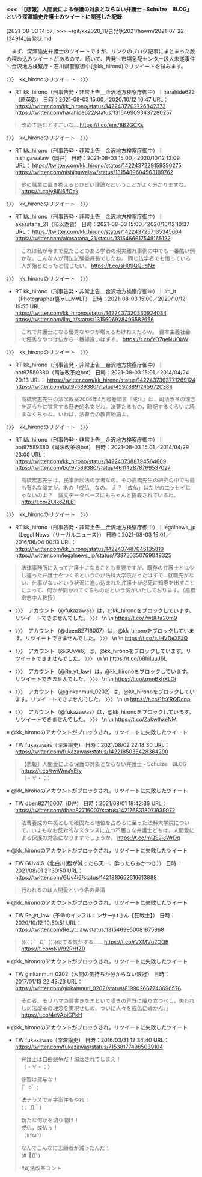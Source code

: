 #### <<< 「【悲報】人間愛による保護の対象とならない弁護士 - Schulze　BLOG」という深澤諭史弁護士のツイートに関連した記録

[2021-08-03 14:57] >>> ~/git/kk2020_11/告発状2021/howm/2021-07-22-134914_告発状.md

　まず、深澤諭史弁護士のツイートですが、リンクのブログ記事にまとまった数の埋め込みツイートがあるので、続いて、告発＼市場急配センター殺人未遂事件＼金沢地方検察庁・石川県警察御中(@kk_hirono)でリツイートを試みます。

〉〉〉　kk_hironoのリツイート　〉〉〉  

- RT kk_hirono（刑事告発・非常上告＿金沢地方検察庁御中）｜harahide622（原英彰） 日時：2021-08-03 15:00／2020/10/12 10:47 URL： https://twitter.com/kk_hirono/status/1422437202726842373 https://twitter.com/harahide622/status/1315469093437280257  
> 改めて読むとすごいな… https://t.co/em78B2GCKs  

〉〉〉　kk_hironoのリツイート　〉〉〉  

- RT kk_hirono（刑事告発・非常上告＿金沢地方検察庁御中）｜nishigawalaw（岡弁） 日時：2021-08-03 15:00／2020/10/12 12:09 URL： https://twitter.com/kk_hirono/status/1422437229159350275 https://twitter.com/nishigawalaw/status/1315489684563189762  
> 他の職業に置き換えるとひどい理論だということがよく分かりますね。 https://t.co/y8IN6lfOak  

〉〉〉　kk_hironoのリツイート　〉〉〉  

- RT kk_hirono（刑事告発・非常上告＿金沢地方検察庁御中）｜akasatana_21（和以為貴） 日時：2021-08-03 15:00／2020/10/12 10:37 URL： https://twitter.com/kk_hirono/status/1422437257135345664 https://twitter.com/akasatana_21/status/1315466617548165122  
> これは私が今まで見たことのある学者の現実離れ事例の中でも一番酷い例かな。こんな人が司法試験委員長でしたね。  同じ法学者でも憤っている人が殆どだったと信じたい。 https://t.co/sH09QQuqNz  

〉〉〉　kk_hironoのリツイート　〉〉〉  

- RT kk_hirono（刑事告発・非常上告＿金沢地方検察庁御中）｜llm_lt（Photographer裏∀LLM∀LT） 日時：2021-08-03 15:00／2020/10/12 19:55 URL： https://twitter.com/kk_hirono/status/1422437320330924034 https://twitter.com/llm_lt/status/1315606928496582656  
> これで弁護士になる優秀なやつが増えるわけねぇだろｗ。 資本主義社会で優秀なやつは仏から一番縁遠いはずや。 https://t.co/YO7geNUObW  

〉〉〉　kk_hironoのリツイート　〉〉〉  

- RT kk_hirono（刑事告発・非常上告＿金沢地方検察庁御中）｜bot97589380（司法改革娘bot） 日時：2021-08-03 15:01／2014/04/24 20:13 URL： https://twitter.com/kk_hirono/status/1422437363771269124 https://twitter.com/bot97589380/status/459288912456720384  
> 高橋宏志先生の法学教室2006年4月号巻頭言『成仏』は，司法改革の理念を高らかに宣言する歴史的名文だわ。法曹たるもの，暗記するくらいに読まなくちゃね。いわば，法曹会の教育勅語よ。  

〉〉〉　kk_hironoのリツイート　〉〉〉  

- RT kk_hirono（刑事告発・非常上告＿金沢地方検察庁御中）｜bot97589380（司法改革娘bot） 日時：2021-08-03 15:01／2014/04/29 23:00 URL： https://twitter.com/kk_hirono/status/1422437388794564609 https://twitter.com/bot97589380/status/461142878769537027  
> 高橋宏志先生は，民事訴訟法の学者なの。その高橋先生の研究の中でも最も有名な論文が，あの「成仏」なの。 え？「成仏」はただのエッセイじゃないのよ？　論文データベースにもちゃんと搭載されているわ。　http://t.co/ZOIk6ZtLE1  

〉〉〉　kk_hironoのリツイート　〉〉〉  

- RT kk_hirono（刑事告発・非常上告＿金沢地方検察庁御中）｜legalnews_jp（Legal News（リーガルニュース）） 日時：2021-08-03 15:01／2016/06/04 00:13 URL： https://twitter.com/kk_hirono/status/1422437487046135810 https://twitter.com/legalnews_jp/status/738750350769848325  
> 法律事務所に入って弁護士になることも重要ですが、既存の弁護士とは少し違った弁護士をつくるというのが法科大学院だったはずで…就職先がない、仕事がないという状況に追い込まれた弁護士が必死に知恵を出すことによって、何かが開かれてくるものだという気がいたしております。（高橋宏志中大教授）  

- 〉〉〉　アカウント（@fukazawas）は，@kk_hironoをブロックしています。リツイートできませんでした。 〉〉〉 \n  \n https://t.co/7wBFta20m9

- 〉〉〉　アカウント（@dben82716007）は，@kk_hironoをブロックしています。リツイートできませんでした。 〉〉〉 \n  \n https://t.co/zJHVDeXFJQ

- 〉〉〉　アカウント（@GUv4i6）は，@kk_hironoをブロックしています。リツイートできませんでした。 〉〉〉 \n  \n https://t.co/68hiIuuJ6L

- 〉〉〉　アカウント（@Re_yt_law）は，@kk_hironoをブロックしています。リツイートできませんでした。 〉〉〉 \n  \n https://t.co/zmnBxhXLOi

- 〉〉〉　アカウント（@ginkanmuri_0202）は，@kk_hironoをブロックしています。リツイートできませんでした。 〉〉〉 \n  \n https://t.co/1fcYRQDopp

- 〉〉〉　アカウント（@fukazawas）は，@kk_hironoをブロックしています。リツイートできませんでした。 〉〉〉 \n  \n https://t.co/ZakwlhxeNM

※ @kk_hironoのアカウントがブロックされ，リツイートに失敗したツイート  

- TW fukazawas（深澤諭史） 日時：2021/08/02 22:18:30 URL： https://twitter.com/fukazawas/status/1422185035428364290  
> 【悲報】人間愛による保護の対象とならない弁護士 - Schulze　BLOG https://t.co/twiWmaVEty   
> （・∀・；）  

※ @kk_hironoのアカウントがブロックされ，リツイートに失敗したツイート  

- TW dben82716007（D弁） 日時：2021/08/01 18:42:36 URL： https://twitter.com/dben82716007/status/1421768318071939072  
> 法曹養成の中核として確固たる地位を占めるに至った法科大学院について，いまもなお反対的なスタンスに立つ不届きな弁護士どもは，人間愛による保護の対象になりますでしょうか。 https://t.co/mQS2iJWrDq  

※ @kk_hironoのアカウントがブロックされ，リツイートに失敗したツイート  

- TW GUv4i6（北白川(腹が減ったら天一、酔ったらあかつき）） 日時：2021/08/01 21:30:50 URL： https://twitter.com/GUv4i6/status/1421810652616613888  
> 行われるのは人間愛という名の粛清  

※ @kk_hironoのアカウントがブロックされ，リツイートに失敗したツイート  

- TW Re_yt_law（革命のインフルエンサーy.tさん【狂戦士】） 日時：2020/10/12 10:50:51 URL： https://twitter.com/Re_yt_law/status/1315469950081875968  
> ((((；゜Д゜))))似てる気がする…… https://t.co/rVXMVu2OQB https://t.co/oNW92RHfZ0  

※ @kk_hironoのアカウントがブロックされ，リツイートに失敗したツイート  

- TW ginkanmuri_0202（人間の気持ちが分からない銀冠） 日時：2017/01/13 22:43:23 URL： https://twitter.com/ginkanmuri_0202/status/819902667740696576  
> その者、モリハマの肩書きをまといて嘆きの荒野に降り立つべし。失われし司法改革の理念を実現せしめ、ついに人々を成仏に導かん。」 https://t.co/4eVAbiCPkH  

※ @kk_hironoのアカウントがブロックされ，リツイートに失敗したツイート  

- TW fukazawas（深澤諭史） 日時：2016/03/31 12:34:40 URL： https://twitter.com/fukazawas/status/715381774965039104  
> 弁護士は自由競争だ！淘汰されてしまえ！  
> （・∀・；）  
>   
> 修習は貸与な！  
> (゜o゜;  
>   
> 法テラスで赤字案件もやれ！  
> (；´Д｀)  
>   
> 新たな何かを切り開け！  
> 成仏，成仏ぅ！  
> （#^ω^）  
>   
> なんでこんなに志願者が減ったんだ！  
> (# ﾟДﾟ)  
>   
> #司法改革コント  

